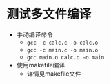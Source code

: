 # 测试多文件编译
+ 手动编译命令 
	+ `gcc -c calc.c -o calc.o`
	+ `gcc -c main.c -o main.o`
	+ `gcc main.o calc.o -o main`
+ 使用makefile编译
	+ 详情见makefile文件
